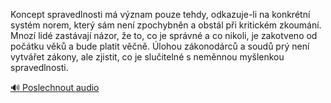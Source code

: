 
Koncept spravedlnosti má význam pouze tehdy, odkazuje-li na konkrétní systém norem, který sám není zpochybněn a obstál při kritickém zkoumání. Mnozí lidé zastávají názor, že to, co je správné a co nikoli, je zakotveno od počátku věků a bude platit věčně. Úlohou zákonodárců a soudů prý není vytvářet zákony, ale zjistit, co je slučitelné s neměnnou myšlenkou spravedlnosti.

[🔊 Poslechnout audio](/data/7-paragraphs/audio/chapter_145/para_003-Koncept-spravedlnosti-m-vznam-pouze-tehdy-odkaz.mp3)
